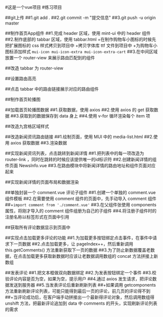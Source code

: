#这是一个vue项目
#练习项目

##git上传
##1.git add .
##2.git commit -m "提交信息"
##3.git push -u origin master

##制作首页App组件
##1.完成 header 区域，使用 mint-ui 中的 header 组件
##2.制作底部的 tabbar 区域，使用 tabbar.html
 +在制作购物车小图标的时候先把扩展图标的 css 样式拷贝到项目中
 +拷贝字体库 ttf 文件到项目中
 +为购物车小图标添加样式 `mui-icon mui-icon-extra mui-icon-extra-cart`
##3.在中间区域放置一个 router-view 来展示路由匹配到的组件

##改造 tabbar 为 router-view

##设置路由高亮

##点击 tabbar 中的路由链接展示对应的路由组件

##制作首页轮播图

##加载首页轮播图数据
##1.获取数据，使用 axios 
##2.使用 axios 的 get 获取数据
##3.获取到的数据保存到 data 身上
##4.使用 v-for 循环渲染每个 item 项

##改造九宫格区域样式

##改造新闻资讯路由链接
##1.绘制页面，使用 MUI 中的 media-list.html
##2.使用 axios 获取数据
##3.渲染数据

##实现新闻资讯列表，点击跳转到新闻详情
##1.把列表中的每一项改造为 router-link ，同时在跳转的时候应该提供唯一的id标识符
##2.创建新闻详情的组件页面 NewsInfo.vue
##3.在路由模块中将新闻详情的路由地址和组件页面对应起来

##实现新闻详情的页面布局和数据渲染

##单独封装一个 comment.vue 评论子组件
##1.创建一个单独的 comment.vue 组件模板
##2.在需要使用 comment 组件的页面中，先手动导入 comment 组件
##+`import comment from './comment.vue'`
##3.在父组件张使用 components 属性，将刚才导入的 comment 组件组册为自己的子组件
##4.将注册子组件时的注册名称以标签形式在页面中引用

##获取所有评论数据显示到页面中

##实现点击加载更多评论的功能
##1.为加载更多按钮绑定点击事件，在事件中请求下一页数据
##2.点击加载更多，让 pageIndex++，然后重新调用 this.getComments() 方法重新获取下一页的数据
##3.为了防止新数据覆盖老数据，在点击加载更多获取新数据时应该让老数据调用数组的 concat 方法拼接上新数组

##发表评论
##1.把文本框做双向数据绑定
##2.为发表按钮绑定一个事件
##3.校验评论内容是否为空，如果为空，提示用户
##4.通过 axios 发生请求，把评论数据发送到服务器
##5.当发表评论后重新刷新列表
 ##+如果调用 getcomponents 方法重新刷新评论列表，可能只能得到最后一页的评论，前几页的评论得不到
 ##+当评论成功后，在客户端手动拼接出一个最新得评论对象，然后调用数组得 unshift 方法，把最新评论追加到 data 中 comments 的开头，实现刷新评论列表的需求